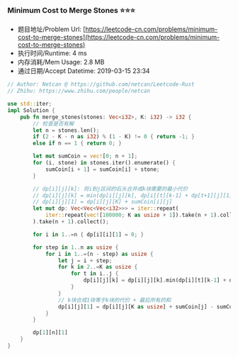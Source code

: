 
### Minimum Cost to Merge Stones :star::star::star:
- 题目地址/Problem Url: [https://leetcode-cn.com/problems/minimum-cost-to-merge-stones](https://leetcode-cn.com/problems/minimum-cost-to-merge-stones)
- 执行时间/Runtime: 4 ms 
- 内存消耗/Mem Usage: 2.8 MB
- 通过日期/Accept Datetime: 2019-03-15 23:34

```rust
// Author: Netcan @ https://github.com/netcan/Leetcode-Rust
// Zhihu: https://www.zhihu.com/people/netcan

use std::iter;
impl Solution {
    pub fn merge_stones(stones: Vec<i32>, K: i32) -> i32 {
        // 检查是否有解
        let n = stones.len();
        if (2 - K - n as i32) % (1 - K) != 0 { return -1; }
        else if n == 1 { return 0; }

        let mut sumCoin = vec![0; n + 1];
        for (i, stone) in stones.iter().enumerate() {
            sumCoin[i + 1] = sumCoin[i] + stone;
        }

        // dp[i][j][k]: 将i到j区间的石头合并成k块需要的最小代价
        // dp[i][j][k] = min(dp[i][j][k], dp[i][t][k-1] + dp[t+1][j][1]) k > 2
        // dp[i][j][1] = dp[i][j][K] + sumCoin[i][j]
        let mut dp: Vec<Vec<Vec<i32>>> = iter::repeat(
            iter::repeat(vec![100000; K as usize + 1]).take(n + 1).collect()
        ).take(n + 1).collect();

        for i in 1..=n { dp[i][i][1] = 0; }

        for step in 1..n as usize {
            for i in 1..=(n - step) as usize {
                let j = i + step;
                for k in 2..=K as usize {
                    for t in i..j {
                        dp[i][j][k] = dp[i][j][k].min(dp[i][t][k-1] + dp[t+1][j][1]);
                    }
                }
                // k块合成1块等于k块的代价 + 最后所有的和
                dp[i][j][1] = dp[i][j][K as usize] + sumCoin[j] - sumCoin[i - 1];
            }
        }

        dp[1][n][1]
    }
}

```
